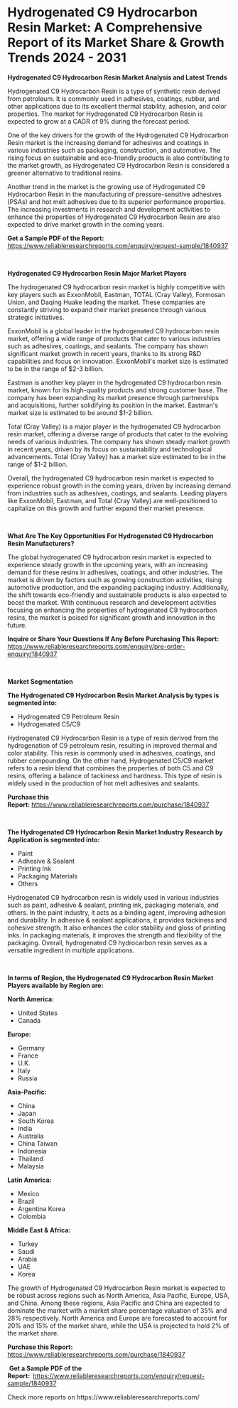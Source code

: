 <p><h1>Hydrogenated C9 Hydrocarbon Resin Market: A Comprehensive Report of its Market Share & Growth Trends 2024 - 2031</h1></p><p><strong>Hydrogenated C9 Hydrocarbon Resin Market Analysis and Latest Trends</strong></p>
<p><p>Hydrogenated C9 Hydrocarbon Resin is a type of synthetic resin derived from petroleum. It is commonly used in adhesives, coatings, rubber, and other applications due to its excellent thermal stability, adhesion, and color properties. The market for Hydrogenated C9 Hydrocarbon Resin is expected to grow at a CAGR of 9% during the forecast period. </p><p>One of the key drivers for the growth of the Hydrogenated C9 Hydrocarbon Resin market is the increasing demand for adhesives and coatings in various industries such as packaging, construction, and automotive. The rising focus on sustainable and eco-friendly products is also contributing to the market growth, as Hydrogenated C9 Hydrocarbon Resin is considered a greener alternative to traditional resins.</p><p>Another trend in the market is the growing use of Hydrogenated C9 Hydrocarbon Resin in the manufacturing of pressure-sensitive adhesives (PSAs) and hot melt adhesives due to its superior performance properties. The increasing investments in research and development activities to enhance the properties of Hydrogenated C9 Hydrocarbon Resin are also expected to drive market growth in the coming years.</p></p>
<p><strong>Get a Sample PDF of the Report:&nbsp;</strong> <a href="https://www.reliableresearchreports.com/enquiry/request-sample/1840937">https://www.reliableresearchreports.com/enquiry/request-sample/1840937</a></p>
<p>&nbsp;</p>
<p><strong>Hydrogenated C9 Hydrocarbon Resin Major Market Players</strong></p>
<p><p>The hydrogenated C9 hydrocarbon resin market is highly competitive with key players such as ExxonMobil, Eastman, TOTAL (Cray Valley), Formosan Union, and Daqing Huake leading the market. These companies are constantly striving to expand their market presence through various strategic initiatives.</p><p>ExxonMobil is a global leader in the hydrogenated C9 hydrocarbon resin market, offering a wide range of products that cater to various industries such as adhesives, coatings, and sealants. The company has shown significant market growth in recent years, thanks to its strong R&D capabilities and focus on innovation. ExxonMobil's market size is estimated to be in the range of $2-3 billion.</p><p>Eastman is another key player in the hydrogenated C9 hydrocarbon resin market, known for its high-quality products and strong customer base. The company has been expanding its market presence through partnerships and acquisitions, further solidifying its position in the market. Eastman's market size is estimated to be around $1-2 billion.</p><p>Total (Cray Valley) is a major player in the hydrogenated C9 hydrocarbon resin market, offering a diverse range of products that cater to the evolving needs of various industries. The company has shown steady market growth in recent years, driven by its focus on sustainability and technological advancements. Total (Cray Valley) has a market size estimated to be in the range of $1-2 billion.</p><p>Overall, the hydrogenated C9 hydrocarbon resin market is expected to experience robust growth in the coming years, driven by increasing demand from industries such as adhesives, coatings, and sealants. Leading players like ExxonMobil, Eastman, and Total (Cray Valley) are well-positioned to capitalize on this growth and further expand their market presence.</p></p>
<p>&nbsp;</p>
<p><strong>What Are The Key Opportunities For Hydrogenated C9 Hydrocarbon Resin Manufacturers?</strong></p>
<p><p>The global hydrogenated C9 hydrocarbon resin market is expected to experience steady growth in the upcoming years, with an increasing demand for these resins in adhesives, coatings, and other industries. The market is driven by factors such as growing construction activities, rising automotive production, and the expanding packaging industry. Additionally, the shift towards eco-friendly and sustainable products is also expected to boost the market. With continuous research and development activities focusing on enhancing the properties of hydrogenated C9 hydrocarbon resins, the market is poised for significant growth and innovation in the future.</p></p>
<p><strong>Inquire or Share Your Questions If Any Before Purchasing This Report:</strong> <a href="https://www.reliableresearchreports.com/enquiry/pre-order-enquiry/1840937">https://www.reliableresearchreports.com/enquiry/pre-order-enquiry/1840937</a></p>
<p>&nbsp;</p>
<p><strong>Market Segmentation</strong></p>
<p><strong>The Hydrogenated C9 Hydrocarbon Resin Market Analysis by types is segmented into:</strong></p>
<p><ul><li>Hydrogenated C9 Petroleum Resin</li><li>Hydrogenated C5/C9</li></ul></p>
<p><p>Hydrogenated C9 Hydrocarbon Resin is a type of resin derived from the hydrogenation of C9 petroleum resin, resulting in improved thermal and color stability. This resin is commonly used in adhesives, coatings, and rubber compounding. On the other hand, Hydrogenated C5/C9 market refers to a resin blend that combines the properties of both C5 and C9 resins, offering a balance of tackiness and hardness. This type of resin is widely used in the production of hot melt adhesives and sealants.</p></p>
<p><strong>Purchase this Report:&nbsp;</strong><a href="https://www.reliableresearchreports.com/purchase/1840937">https://www.reliableresearchreports.com/purchase/1840937</a></p>
<p>&nbsp;</p>
<p><strong>The Hydrogenated C9 Hydrocarbon Resin Market Industry Research by Application is segmented into:</strong></p>
<p><ul><li>Paint</li><li>Adhesive & Sealant</li><li>Printing Ink</li><li>Packaging Materials</li><li>Others</li></ul></p>
<p><p>Hydrogenated C9 hydrocarbon resin is widely used in various industries such as paint, adhesive & sealant, printing ink, packaging materials, and others. In the paint industry, it acts as a binding agent, improving adhesion and durability. In adhesive & sealant applications, it provides tackiness and cohesive strength. It also enhances the color stability and gloss of printing inks. In packaging materials, it improves the strength and flexibility of the packaging. Overall, hydrogenated C9 hydrocarbon resin serves as a versatile ingredient in multiple applications.</p></p>
<p>&nbsp;</p>
<p><strong>In terms of Region, the Hydrogenated C9 Hydrocarbon Resin Market Players available by Region are:</strong></p>
<p>
    <p> <strong> North America: </strong>
        <ul>
            <li>United States</li>
            <li>Canada</li>
        </ul>
        </p> 
    <p> <strong> Europe: </strong>
        <ul>
            <li>Germany</li>
            <li>France</li>
            <li>U.K.</li>
            <li>Italy</li>
            <li>Russia</li>
        </ul>
        </p> 
    <p> <strong> Asia-Pacific: </strong>
        <ul>
            <li>China</li>
            <li>Japan</li>
            <li>South Korea</li>
            <li>India</li>
            <li>Australia</li>
            <li>China Taiwan</li>
            <li>Indonesia</li>
            <li>Thailand</li>
            <li>Malaysia</li>
        </ul>
        </p> 
    <p> <strong> Latin America: </strong>
        <ul>
            <li>Mexico</li>
            <li>Brazil</li>
            <li>Argentina Korea</li>
            <li>Colombia</li>
        </ul>
        </p> 
    <p> <strong> Middle East & Africa: </strong>
        <ul>
            <li>Turkey</li>
            <li>Saudi</li>
            <li>Arabia</li>
            <li>UAE</li>
            <li>Korea</li>
        </ul>
    </p>
    </p>
<p><p>The growth of Hydrogenated C9 Hydrocarbon Resin market is expected to be robust across regions such as North America, Asia Pacific, Europe, USA, and China. Among these regions, Asia Pacific and China are expected to dominate the market with a market share percentage valuation of 35% and 28% respectively. North America and Europe are forecasted to account for 20% and 15% of the market share, while the USA is projected to hold 2% of the market share.</p></p>
<p><strong>Purchase this Report: </strong><a href="https://www.reliableresearchreports.com/purchase/1840937">https://www.reliableresearchreports.com/purchase/1840937</a></p>
<p>&nbsp;<strong>Get a Sample PDF of the Report:&nbsp;&nbsp;</strong><a href="https://www.reliableresearchreports.com/enquiry/request-sample/1840937">https://www.reliableresearchreports.com/enquiry/request-sample/1840937</a></p>
<p><strong></strong></p>
<p>Check more reports on https://www.reliableresearchreports.com/</p>